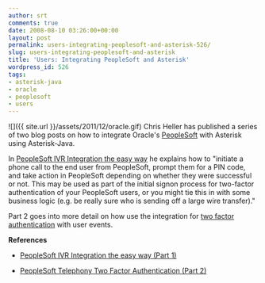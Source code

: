 ```yaml
---
author: srt
comments: true
date: 2008-08-10 03:26:00+00:00
layout: post
permalink: users-integrating-peoplesoft-and-asterisk-526/
slug: users-integrating-peoplesoft-and-asterisk
title: 'Users: Integrating PeopleSoft and Asterisk'
wordpress_id: 526
tags:
- asterisk-java
- oracle
- peoplesoft
- users
---
```


![]({{ site.url }}/assets/2011/12/oracle.gif)
Chris Heller has published a series of two blog posts on how to integrate Oracle's [PeopleSoft](http://www.oracle.com/applications/peoplesoft-enterprise.html) with Asterisk using Asterisk-Java.




In [PeopleSoft IVR Integration the easy way](http://blog.greysparling.com/2008/07/peoplesoft-ivr-integration-easy-way.html) he explains how to "initiate a phone call to the end user from PeopleSoft, prompt them for a PIN code, and take action in PeopleSoft depending on whether they were successful or not. This may be used as part of the initial signon process for two-factor authentication of your PeopleSoft users, or you might tie this in with some business logic (e.g. be really sure who is sending off a large wire transfer)."  

Part 2 goes into more detail on how use the integration for 
[two factor authentication](http://blog.greysparling.com/2008/07/peoplesoft-telephony-two-factor.html) with user events.





**References**






  * [PeopleSoft IVR Integration the easy way (Part 1)](http://blog.greysparling.com/2008/07/peoplesoft-ivr-integration-easy-way.html)


  * [PeopleSoft Telephony Two Factor Authentication (Part 2)](http://blog.greysparling.com/2008/07/peoplesoft-telephony-two-factor.html)


